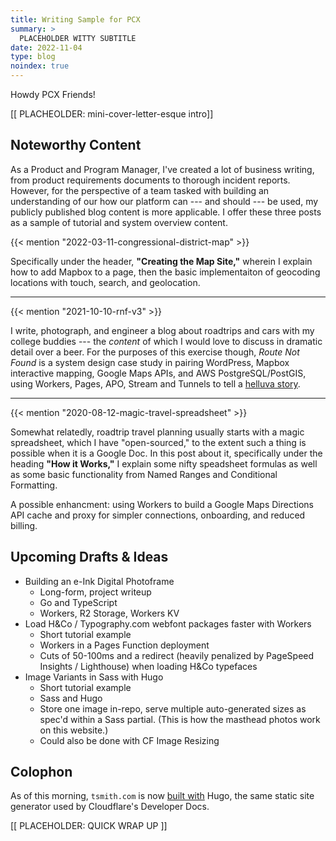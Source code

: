 ```yaml
---
title: Writing Sample for PCX
summary: >
  PLACEHOLDER WITTY SUBTITLE
date: 2022-11-04
type: blog
noindex: true
---
```


Howdy PCX Friends!

[[ PLACHEOLDER: mini-cover-letter-esque intro]]

## Noteworthy Content

As a Product and Program Manager, I've created a lot of business writing, from
product requirements documents to thorough incident reports. However, for the
perspective of a team tasked with building an understanding of our how our
platform can --- and should --- be used, my publicly published blog content is
more applicable. I offer these three posts as a sample of tutorial and system
overview content.

{{< mention "2022-03-11-congressional-district-map" >}}

Specifically under the header, **"Creating the Map Site,"** wherein I explain
how to add Mapbox to a page, then the basic implementaiton of geocoding
locations with touch, search, and geolocation.

---

{{< mention "2021-10-10-rnf-v3" >}}

I write, photograph, and engineer a blog about roadtrips and cars with my
college buddies --- the _content_ of which I would love to discuss in dramatic
detail over a beer. For the purposes of this exercise though, _Route Not Found_
is a system design case study in pairing WordPress, Mapbox interactive mapping,
Google Maps APIs, and AWS PostgreSQL/PostGIS, using Workers, Pages, APO, Stream
and Tunnels to tell a [helluva story](https://www.routenotfound.com/index/).

---

{{< mention "2020-08-12-magic-travel-spreadsheet" >}}

Somewhat relatedly, roadtrip travel planning usually starts with a magic
spreadsheet, which I have "open-sourced," to the extent such a thing is possible
when it is a Google Doc. In this post about it, specifically under the heading
**"How it Works,"** I explain some nifty speadsheet formulas as well as some
basic functionality from Named Ranges and Conditional Formatting.

A possible enhancment: using Workers to build a Google Maps Directions API cache
and proxy for simpler connections, onboarding, and reduced billing.

## Upcoming Drafts & Ideas

- Building an e-Ink Digital Photoframe
  - Long-form, project writeup
  - Go and TypeScript
  - Workers, R2 Storage, Workers KV
- Load H&Co / Typography.com webfont packages faster with Workers
  - Short tutorial example
  - Workers in a Pages Function deployment
  - Cuts of 50-100ms and a redirect (heavily penalized by PageSpeed Insights /
    Lighthouse) when loading H&Co typefaces
- Image Variants in Sass with Hugo
  - Short tutorial example
  - Sass and Hugo
  - Store one image in-repo, serve multiple auto-generated sizes as spec'd within
    a Sass partial. (This is how the masthead photos work on this website.)
  - Could also be done with CF Image Resizing

## Colophon

As of this morning, `tsmith.com` is now
[built with](https://github.com/tsmith512/tsmithcreative) Hugo, the same static
site generator used by Cloudflare's Developer Docs.

[[ PLACEHOLDER: QUICK WRAP UP ]]

<img src="/gfx/logo-dark.svg" alt="" style="display: block; filter: saturate(0) brightness(2.5); margin: 2rem auto;">
